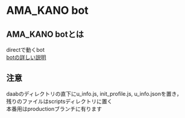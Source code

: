 # AMA_KANO bot

## AMA_KANO botとは
directで動くbot   
[botの詳しい説明](https://docs.google.com/presentation/d/1utoexAVC0aDXIo6qFQnFTXKdS1y8xfJOacONE2QYvfg/edit?usp=sharing)

## 注意
daabのディレクトリの直下にu_info.js, init_profile.js, u_info.jsonを置き，  
残りのファイルはscriptsディレクトリに置く  
本番用はproductionブランチに有ります
